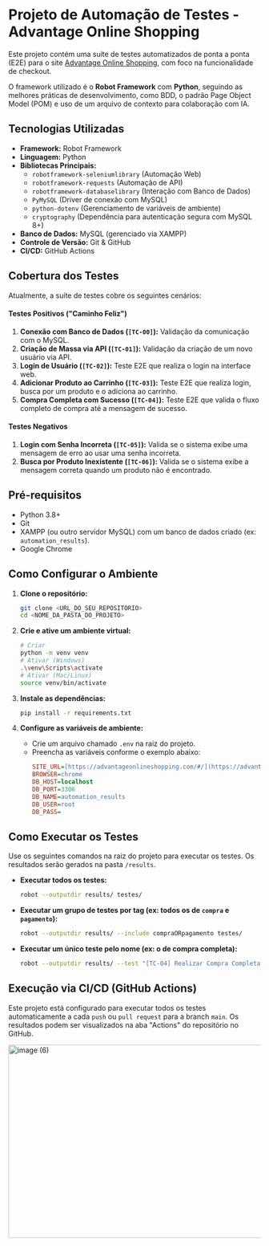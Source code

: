 # Projeto de Automação de Testes - Advantage Online Shopping

Este projeto contém uma suíte de testes automatizados de ponta a ponta (E2E) para o site [Advantage Online Shopping](https://advantageonlineshopping.com/#/), com foco na funcionalidade de checkout.

O framework utilizado é o **Robot Framework** com **Python**, seguindo as melhores práticas de desenvolvimento, como BDD, o padrão Page Object Model (POM) e uso de um arquivo de contexto para colaboração com IA.

## Tecnologias Utilizadas

* **Framework:** Robot Framework
* **Linguagem:** Python
* **Bibliotecas Principais:**
    * `robotframework-seleniumlibrary` (Automação Web)
    * `robotframework-requests` (Automação de API)
    * `robotframework-databaselibrary` (Interação com Banco de Dados)
    * `PyMySQL` (Driver de conexão com MySQL)
    * `python-dotenv` (Gerenciamento de variáveis de ambiente)
    * `cryptography` (Dependência para autenticação segura com MySQL 8+)
* **Banco de Dados:** MySQL (gerenciado via XAMPP)
* **Controle de Versão:** Git & GitHub
* **CI/CD:** GitHub Actions

## Cobertura dos Testes

Atualmente, a suíte de testes cobre os seguintes cenários:

#### Testes Positivos ("Caminho Feliz")
1.  **Conexão com Banco de Dados (`[TC-00]`):** Validação da comunicação com o MySQL.
2.  **Criação de Massa via API (`[TC-01]`):** Validação da criação de um novo usuário via API.
3.  **Login de Usuário (`[TC-02]`):** Teste E2E que realiza o login na interface web.
4.  **Adicionar Produto ao Carrinho (`[TC-03]`):** Teste E2E que realiza login, busca por um produto e o adiciona ao carrinho.
5.  **Compra Completa com Sucesso (`[TC-04]`):** Teste E2E que valida o fluxo completo de compra até a mensagem de sucesso.

#### Testes Negativos
1.  **Login com Senha Incorreta (`[TC-05]`):** Valida se o sistema exibe uma mensagem de erro ao usar uma senha incorreta.
2.  **Busca por Produto Inexistente (`[TC-06]`):** Valida se o sistema exibe a mensagem correta quando um produto não é encontrado.

## Pré-requisitos

* Python 3.8+
* Git
* XAMPP (ou outro servidor MySQL) com um banco de dados criado (ex: `automation_results`).
* Google Chrome

## Como Configurar o Ambiente

1.  **Clone o repositório:**
    ```bash
    git clone <URL_DO_SEU_REPOSITÓRIO>
    cd <NOME_DA_PASTA_DO_PROJETO>
    ```

2.  **Crie e ative um ambiente virtual:**
    ```bash
    # Criar
    python -m venv venv
    # Ativar (Windows)
    .\venv\Scripts\activate
    # Ativar (Mac/Linux)
    source venv/bin/activate
    ```

3.  **Instale as dependências:**
    ```bash
    pip install -r requirements.txt
    ```

4.  **Configure as variáveis de ambiente:**
    * Crie um arquivo chamado `.env` na raiz do projeto.
    * Preencha as variáveis conforme o exemplo abaixo:
        ```ini
        SITE_URL=[https://advantageonlineshopping.com/#/](https://advantageonlineshopping.com/#/)
        BROWSER=chrome
        DB_HOST=localhost
        DB_PORT=3306
        DB_NAME=automation_results
        DB_USER=root
        DB_PASS=
        ```

## Como Executar os Testes

Use os seguintes comandos na raiz do projeto para executar os testes. Os resultados serão gerados na pasta `/results`.

* **Executar todos os testes:**
    ```bash
    robot --outputdir results/ testes/
    ```

* **Executar um grupo de testes por tag (ex: todos os de `compra` e `pagamento`):**
    ```bash
    robot --outputdir results/ --include compraORpagamento testes/
    ```

* **Executar um único teste pelo nome (ex: o de compra completa):**
    ```bash
    robot --outputdir results/ --test "[TC-04] Realizar Compra Completa com Sucesso" testes/
    ```
## Execução via CI/CD (GitHub Actions)

Este projeto está configurado para executar todos os testes automaticamente a cada `push` ou `pull request` para a branch `main`. Os resultados podem ser visualizados na aba "Actions" do repositório no GitHub.

<img width="806" height="385" alt="image (6)" src="https://github.com/user-attachments/assets/6f7d4833-ce35-4a52-bfe0-4f02c63ed930" />
